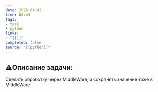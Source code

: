 ```yaml
---
date: 2025-04-02
time: 00:43
tags: 
- task
- python
links: 
- "[[]]" 
completed: false
source: "[[python]]"
---
```

## ⚠️Описание задачи:

Сделать обработку через MiddleWare, и сохранять значение тоже в MiddleWare


